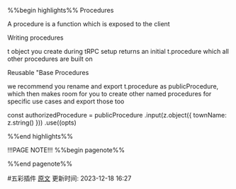 %%begin highlights%%
Procedures

A procedure is a function which is exposed to the client

Writing procedures

t object you create during tRPC setup returns an initial t.procedure which all other procedures are built on

Reusable "Base Procedures

we recommend you rename and export t.procedure as publicProcedure, which then makes room for you to create other named procedures for specific use cases and export those too

const authorizedProcedure = publicProcedure
.input(z.object({ townName: z.string() }))
.use((opts)

%%end highlights%%

!!!PAGE NOTE!!!
%%begin pagenote%%

%%end pagenote%%

 #五彩插件 [原文](https://trpc.io/docs/server/procedures)
更新时间: 2023-12-18 16:27